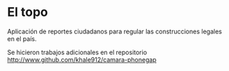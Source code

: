 El topo
===

Aplicación de reportes ciudadanos para regular las construcciones legales en el país.

Se hicieron trabajos adicionales en el repositorio http://www.github.com/khale912/camara-phonegap